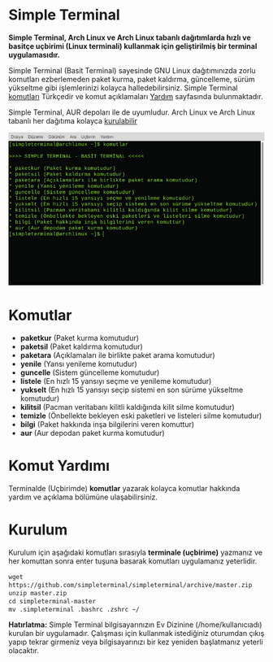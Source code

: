 # Simple Terminal

**Simple Terminal, Arch Linux ve Arch Linux tabanlı dağıtımlarda hızlı ve basitçe uçbirimi (Linux terminali) kullanmak için geliştirilmiş bir terminal uygulamasıdır.**

Simple Terminal (Basit Terminal) sayesinde GNU Linux dağıtımınızda zorlu komutları ezberlemeden paket kurma, paket kaldırma, güncelleme, sürüm yükseltme gibi işlemlerinizi kolayca halledebilirsiniz. Simple Terminal [komutları](#Komutlar) Türkçedir ve komut açıklamaları [Yardım](#Komut-Yardımı) sayfasında bulunmaktadır.

Simple Terminal, AUR depoları ile de uyumludur. Arch Linux ve Arch Linux tabanlı her dağıtıma kolayca [kurulabilir](#Kurulum)

<img src="st.png" alt="Simple Terminal" width="600"/>

# Komutlar

* **paketkur** (Paket kurma komutudur)
* **paketsil** (Paket kaldırma komutudur)
* **paketara** (Açıklamaları ile birlikte paket arama komutudur)
* **yenile** (Yansı yenileme komutudur)
* **guncelle** (Sistem güncelleme komutudur)
* **listele** (En hızlı 15 yansıyı seçme ve yenileme komutudur)
* **yukselt** (En hızlı 15 yansıyı seçip sistemi en son sürüme yükseltme komutudur)
* **kilitsil** (Pacman veritabanı kilitli kaldığında kilit silme komutudur)
* **temizle** (Önbellekte bekleyen eski paketleri ve listeleri silme komutudur)
* **bilgi** (Paket hakkında inşa bilgilerini veren komuttur)
* **aur** (Aur depodan paket kurma komutudur)

# Komut Yardımı

Terminalde (Uçbirimde) **komutlar** yazarak kolayca komutlar hakkında yardım ve açıklama bölümüne ulaşabilirsiniz.

# Kurulum

Kurulum için aşağıdaki komutları sırasıyla **terminale (uçbirime)** yazmanız ve her komuttan sonra enter tuşuna basarak komutları uygulamanız yeterlidir.

```
wget https://github.com/simpleterminal/simpleterminal/archive/master.zip
unzip master.zip
cd simpleterminal-master
mv .simpleterminal .bashrc .zshrc ~/
```

**Hatırlatma:** Simple Terminal bilgisayarınızın Ev Dizinine (/home/kullanıcıadı) kurulan bir uygulamadır. Çalışması için kullanmak istediğiniz oturumdan çıkış yapıp tekrar girmeniz veya bilgisayarınızı bir kez yeniden başlatmanız yeterli olacaktır.
